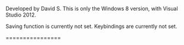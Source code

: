 Developed by David S.
This is only the Windows 8 version, with Visual Studio 2012.

Saving function is currently not set.
Keybindings are currently not set.

================
